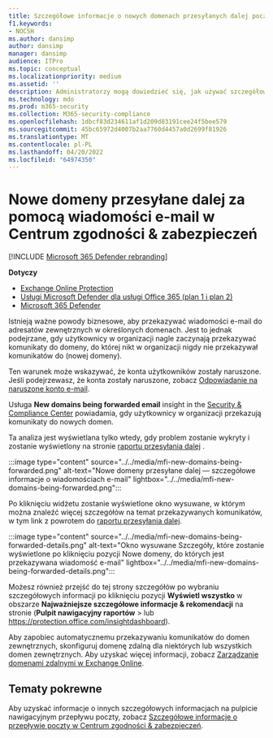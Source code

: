 ```yaml
---
title: Szczegółowe informacje o nowych domenach przesyłanych dalej pocztą e-mail
f1.keywords:
- NOCSH
ms.author: dansimp
author: dansimp
manager: dansimp
audience: ITPro
ms.topic: conceptual
ms.localizationpriority: medium
ms.assetid: ''
description: Administratorzy mogą dowiedzieć się, jak używać szczegółowych informacji o wiadomościach e-mail przesyłanych dalej przez nowe domeny na pulpicie nawigacyjnym przepływu poczty w Centrum zgodności & zabezpieczeń w celu zbadania, kiedy ich użytkownicy przekazują wiadomości do domen zewnętrznych, do których nigdy nie przekazano dalej.
ms.technology: mdo
ms.prod: m365-security
ms.collection: M365-security-compliance
ms.openlocfilehash: 1dbcf83d234611af1d209d83191cee24f5bee579
ms.sourcegitcommit: 45bc65972d4007b2aa7760d4457a0d2699f81926
ms.translationtype: MT
ms.contentlocale: pl-PL
ms.lasthandoff: 04/20/2022
ms.locfileid: "64974350"
---
```

# <a name="new-domains-being-forwarded-email-insight-in-the-security--compliance-center"></a>Nowe domeny przesyłane dalej za pomocą wiadomości e-mail w Centrum zgodności & zabezpieczeń

[!INCLUDE [Microsoft 365 Defender rebranding](../includes/microsoft-defender-for-office.md)]

**Dotyczy**
- [Exchange Online Protection](exchange-online-protection-overview.md)
- [Usługi Microsoft Defender dla usługi Office 365 (plan 1 i plan 2)](defender-for-office-365.md)
- [Microsoft 365 Defender](../defender/microsoft-365-defender.md)

Istnieją ważne powody biznesowe, aby przekazywać wiadomości e-mail do adresatów zewnętrznych w określonych domenach. Jest to jednak podejrzane, gdy użytkownicy w organizacji nagle zaczynają przekazywać komunikaty do domeny, do której nikt w organizacji nigdy nie przekazywał komunikatów do (nowej domeny).

Ten warunek może wskazywać, że konta użytkowników zostały naruszone. Jeśli podejrzewasz, że konta zostały naruszone, zobacz [Odpowiadanie na naruszone konto e-mail](responding-to-a-compromised-email-account.md).

Usługa **New domains being forwarded email** insight in the [Security & Compliance Center](https://protection.office.com) powiadamia, gdy użytkownicy w organizacji przekazują komunikaty do nowych domen.

Ta analiza jest wyświetlana tylko wtedy, gdy problem zostanie wykryty i zostanie wyświetlony na stronie [raportu przesyłania dalej](view-mail-flow-reports.md#forwarding-report) .

:::image type="content" source="../../media/mfi-new-domains-being-forwarded.png" alt-text="Nowe domeny przesyłane dalej — szczegółowe informacje o wiadomościach e-mail" lightbox="../../media/mfi-new-domains-being-forwarded.png":::

Po kliknięciu widżetu zostanie wyświetlone okno wysuwane, w którym można znaleźć więcej szczegółów na temat przekazywanych komunikatów, w tym link z powrotem do [raportu przesyłania dalej](view-mail-flow-reports.md#forwarding-report).

:::image type="content" source="../../media/mfi-new-domains-being-forwarded-details.png" alt-text="Okno wysuwane Szczegóły, które zostanie wyświetlone po kliknięciu pozycji Nowe domeny, do których jest przekazywana wiadomość e-mail" lightbox="../../media/mfi-new-domains-being-forwarded-details.png":::

Możesz również przejść do tej strony szczegółów po wybraniu szczegółowych informacji po kliknięciu pozycji **Wyświetl wszystko** w obszarze **Najważniejsze szczegółowe informacje & rekomendacji** na stronie (**Pulpit nawigacyjny raportów** \> lub  <https://protection.office.com/insightdashboard>).

Aby zapobiec automatycznemu przekazywaniu komunikatów do domen zewnętrznych, skonfiguruj domenę zdalną dla niektórych lub wszystkich domen zewnętrznych. Aby uzyskać więcej informacji, zobacz [Zarządzanie domenami zdalnymi w Exchange Online](/Exchange/mail-flow-best-practices/remote-domains/manage-remote-domains).

## <a name="related-topics"></a>Tematy pokrewne

Aby uzyskać informacje o innych szczegółowych informacjach na pulpicie nawigacyjnym przepływu poczty, zobacz [Szczegółowe informacje o przepływie poczty w Centrum zgodności & zabezpieczeń](mail-flow-insights-v2.md).

